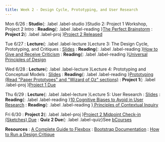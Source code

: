 ```yaml
---
title: Week 2 - Design Cycle, Prototyping, and User Research
---
```


Mon 6/26
: **Studio**{: .label .label-studio }Studio 2: Project 1 Workshop, Project 2 Intro
: **Reading**{: .label .label-reading }[The Perfect Brainstorm](https://drive.google.com/file/d/1Zm83uc7uXnZd05mWT0fArIaYoEGlHPge/view?usp=drive_link)
: **Project 2**{: .label .label-proj }[Project 2 Released](https://docs.google.com/document/d/13_nTDcgD03QQxTWPt2i2IE48Q9eNrTHkogu3UFEbv6U/edit?usp=sharing)

Tue 6/27
: **Lecture**{: .label .label-lecture }Lecture 3: The Design Cycle, Prototyping, and Critiques
  : [Slides](https://docs.google.com/presentation/d/1_UWaRQrIA7LonPWa_YNWEWEnfr1oKt7scBoW1aK3pTE/edit?usp=sharing)
: **Reading**{: .label .label-reading }[How to Give and Receive Criticism](https://scottberkun.com/essays/35-how-to-give-and-receive-criticism/)
: **Reading**{: .label .label-reading }[Universal Principles of Design](https://drive.google.com/file/d/1sjpB_i_klcraLfuzs3bxArAfTNsYaqs7/view?usp=drive_link)

Wed 6/28
: **Lecture**{: .label .label-lecture }Lecture 4: Prototyping and Conceptual Models
  : [Slides](https://docs.google.com/presentation/d/1VURfrlNWXQXZF_Hb2xjJNJFD1tnIqwn6I3yHD5_Rb7Q/edit?usp=sharing)
: **Reading**{: .label .label-reading }[Prototyping (Read "Paper Prototypes" and "Wizard of Oz" sections)](http://courses.csail.mit.edu/6.831/2014/readings/L10-prototyping/#paper-prototypes)
: **Project 1**{: .label .label-proj }[Project 1 Due](https://docs.google.com/document/d/1oVXrDPgkPZdaAuH_spkYRJKgVN7QAFXlopm9q7L9GMc/edit?usp=sharing)

Thu 6/29
: **Lecture**{: .label .label-lecture }Lecture 5: User Research
  : [Slides](https://docs.google.com/presentation/d/1Z7PZ4vO16DmEpXxDdGloM1k8uMjYVJpCgnDLitHfFuM/edit)
: **Reading**{: .label .label-reading }[10 Cognitive Biases to Avoid in User Research](https://uxdesign.cc/10-cognitive-biases-to-avoid-in-user-research-and-how-to-avoid-them-993aa397c8c6)
: **Reading**{: .label .label-reading }[ Principles of Contextual Inquiry](https://drive.google.com/file/d/1ZrC2L5XoFgTAU0doacwzgRxI-6HGOT3L/view?usp=drive_link)

Fri 6/30
: **Project 2**{: .label .label-proj }[Project 2 Midpoint Check-in (Sketches) Due](https://docs.google.com/document/d/13_nTDcgD03QQxTWPt2i2IE48Q9eNrTHkogu3UFEbv6U/edit?usp=sharing)
: **Quiz 2 Due**{: .label .label-quiz}See [bCourses](https://bcourses.berkeley.edu/courses/1525535/quizzes/2431472)

**Resources**
: [A Complete Guide to Flexbox](https://css-tricks.com/snippets/css/a-guide-to-flexbox/)
: [Bootstrap Documentation](https://getbootstrap.com/docs/4.1/getting-started/introduction/)
: [How to Run a Design Critique](https://scottberkun.com/essays/23-how-to-run-a-design-critique/)